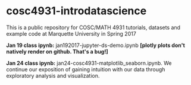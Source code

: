 # cosc4931-introdatascience
This is a public repository for COSC/MATH 4931 tutorials, datasets and example code at Marquette University in Spring 2017 

**Jan 19 class ipynb:** jan192017-jupyter-ds-demo.ipynb **[plotly plots don't natively render on github. That's a bug!]**

**Jan 24 class ipynb:** jan24-cosc4931-matplotlib_seaborn.ipynb. We continue our exposition of gaining intuition with our data through exploratory analysis and visualization.
